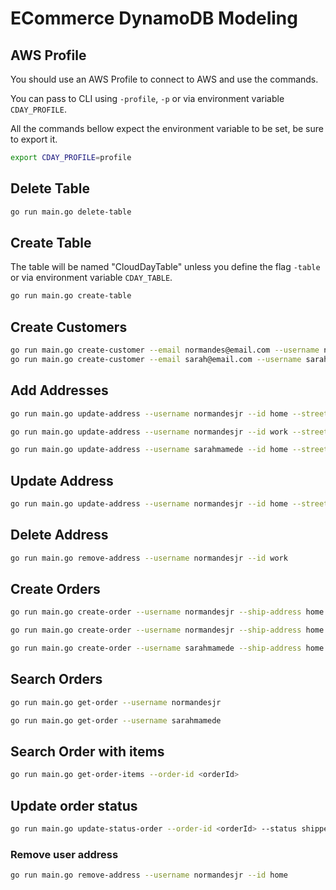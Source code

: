# ECommerce DynamoDB Modeling

## AWS Profile

You should use an AWS Profile to connect to AWS and use the commands.

You can pass to CLI using `-profile`, `-p` or via environment variable `CDAY_PROFILE`.

All the commands bellow expect the environment variable to be set, be sure to export it.

```sh
export CDAY_PROFILE=profile
```
## Delete Table

```sh
go run main.go delete-table
```

## Create Table

The table will be named "CloudDayTable" unless you define the flag `-table` or via environment variable `CDAY_TABLE`.

```sh
go run main.go create-table
```

## Create Customers

```sh
go run main.go create-customer --email normandes@email.com --username normandesjr --name "Normandes Junior"
go run main.go create-customer --email sarah@email.com --username sarahmamede --name "Sarah Mamede"
```

## Add Addresses

```sh
go run main.go update-address --username normandesjr --id home --street-address "Al Qwerty 256" --zip-code "38400-111"

go run main.go update-address --username normandesjr --id work --street-address "Av Rondon 1700" --zip-code "38400-222"

go run main.go update-address --username sarahmamede --id home --street-address "Al Qwerty 156" --zip-code "38400-111"
```

## Update Address

```sh
go run main.go update-address --username normandesjr --id home --street-address "Al Qwerty 156" --zip-code "38400-111"
```

## Delete Address

```sh
go run main.go remove-address --username normandesjr --id work
```

## Create Orders

```sh
go run main.go create-order --username normandesjr --ship-address home --items 1,3,5

go run main.go create-order --username normandesjr --ship-address home --items 2,4,6

go run main.go create-order --username sarahmamede --ship-address home --items 5,6,7,8,9
``` 

## Search Orders

```sh
go run main.go get-order --username normandesjr

go run main.go get-order --username sarahmamede
```

## Search Order with items

```sh
go run main.go get-order-items --order-id <orderId>
```

## Update order status

```sh
go run main.go update-status-order --order-id <orderId> --status shipped
```

### Remove user address

```sh
go run main.go remove-address --username normandesjr --id home
```